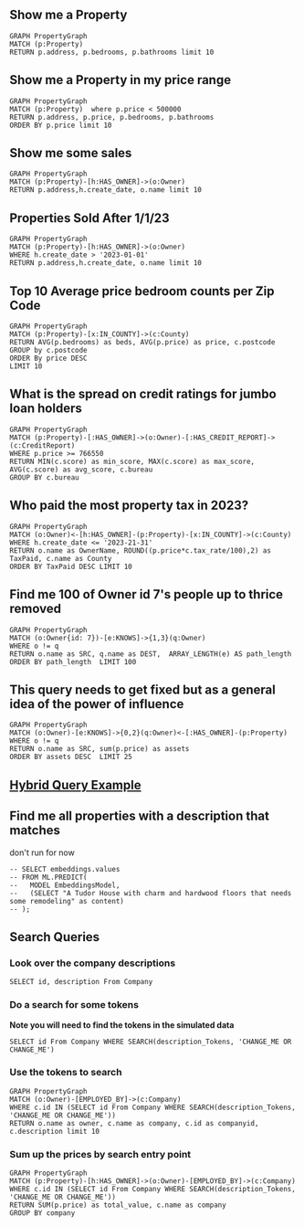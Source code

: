 ## Show me a Property
 
```
GRAPH PropertyGraph
MATCH (p:Property) 
RETURN p.address, p.bedrooms, p.bathrooms limit 10
```


## Show me a Property in my price range
 
```
GRAPH PropertyGraph
MATCH (p:Property)  where p.price < 500000
RETURN p.address, p.price, p.bedrooms, p.bathrooms 
ORDER BY p.price limit 10
```

## Show me some sales

```
GRAPH PropertyGraph
MATCH (p:Property)-[h:HAS_OWNER]->(o:Owner)
RETURN p.address,h.create_date, o.name limit 10
```

## Properties Sold After 1/1/23


```
GRAPH PropertyGraph
MATCH (p:Property)-[h:HAS_OWNER]->(o:Owner)
WHERE h.create_date > '2023-01-01'
RETURN p.address,h.create_date, o.name limit 10
```

## Top 10 Average price bedroom counts per Zip Code


```
GRAPH PropertyGraph
MATCH (p:Property)-[x:IN_COUNTY]->(c:County)
RETURN AVG(p.bedrooms) as beds, AVG(p.price) as price, c.postcode
GROUP by c.postcode
ORDER By price DESC
LIMIT 10
```

## What is the spread on credit ratings for jumbo loan holders

```
GRAPH PropertyGraph
MATCH (p:Property)-[:HAS_OWNER]->(o:Owner)-[:HAS_CREDIT_REPORT]->(c:CreditReport)
WHERE p.price >= 766550
RETURN MIN(c.score) as min_score, MAX(c.score) as max_score, AVG(c.score) as avg_score, c.bureau
GROUP BY c.bureau
```

## Who paid the most property tax in 2023?

```
GRAPH PropertyGraph
MATCH (o:Owner)<-[h:HAS_OWNER]-(p:Property)-[x:IN_COUNTY]->(c:County)
WHERE h.create_date <= '2023-21-31'
RETURN o.name as OwnerName, ROUND((p.price*c.tax_rate/100),2) as TaxPaid, c.name as County 
ORDER BY TaxPaid DESC LIMIT 10
```

## Find me 100 of Owner id 7's people up to thrice removed

```
GRAPH PropertyGraph
MATCH (o:Owner{id: 7})-[e:KNOWS]->{1,3}(q:Owner)
WHERE o != q
RETURN o.name as SRC, q.name as DEST,  ARRAY_LENGTH(e) AS path_length
ORDER BY path_length  LIMIT 100
```

## This query needs to get fixed but as a general idea of the power of influence

```
GRAPH PropertyGraph
MATCH (o:Owner)-[e:KNOWS]->{0,2}(q:Owner)<-[:HAS_OWNER]-(p:Property)
WHERE o != q
RETURN o.name as SRC, sum(p.price) as assets
ORDER BY assets DESC  LIMIT 25
```

## [Hybrid Query Example](https://cloud.google.com/spanner/docs/reference/standard-sql/graph-sql-queries) 
## Find me all properties with a description that matches

don't run for now

```
-- SELECT embeddings.values
-- FROM ML.PREDICT(
--   MODEL EmbeddingsModel,
--   (SELECT "A Tudor House with charm and hardwood floors that needs some remodeling" as content)
-- );
```

## Search Queries

### Look over the company descriptions

```
SELECT id, description From Company
```

### Do a search for some tokens

**Note you will need to find the tokens in the simulated data**

```
SELECT id From Company WHERE SEARCH(description_Tokens, 'CHANGE_ME OR CHANGE_ME')
```

### Use the tokens to search

```
GRAPH PropertyGraph
MATCH (o:Owner)-[EMPLOYED_BY]->(c:Company)
WHERE c.id IN (SELECT id From Company WHERE SEARCH(description_Tokens, 'CHANGE_ME OR CHANGE_ME'))
RETURN o.name as owner, c.name as company, c.id as companyid, c.description limit 10
```

### Sum up the prices by search entry point

```
GRAPH PropertyGraph
MATCH (p:Property)-[h:HAS_OWNER]->(o:Owner)-[EMPLOYED_BY]->(c:Company)
WHERE c.id IN (SELECT id From Company WHERE SEARCH(description_Tokens, 'CHANGE_ME OR CHANGE_ME'))
RETURN SUM(p.price) as total_value, c.name as company 
GROUP BY company
```
